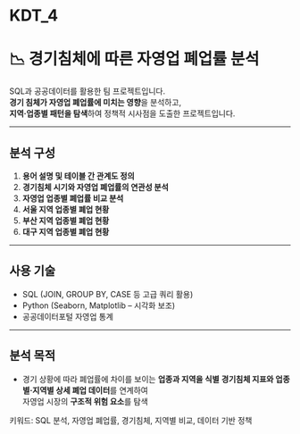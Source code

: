 # KDT_4

# 📉 경기침체에 따른 자영업 폐업률 분석

SQL과 공공데이터를 활용한 팀 프로젝트입니다.  
**경기 침체가 자영업 폐업률에 미치는 영향**을 분석하고,  
**지역·업종별 패턴을 탐색**하여 정책적 시사점을 도출한 프로젝트입니다.

---

## 분석 구성

1. **용어 설명 및 테이블 간 관계도 정의**
2. **경기침체 시기와 자영업 폐업률의 연관성 분석**
3. **자영업 업종별 폐업률 비교 분석**
4. **서울 지역 업종별 폐업 현황**
5. **부산 지역 업종별 폐업 현황**
6. **대구 지역 업종별 폐업 현황**

---

## 사용 기술

- SQL (JOIN, GROUP BY, CASE 등 고급 쿼리 활용)
- Python (Seaborn, Matplotlib – 시각화 보조)
- 공공데이터포털 자영업 통계

---

## 분석 목적

- 경기 상황에 따라 폐업률에 차이를 보이는 **업종과 지역을 식별**
**경기침체 지표와 업종별·지역별 상세 폐업 데이터**를 연계하여  
  자영업 시장의 **구조적 위험 요소**를 탐색



키워드: SQL 분석, 자영업 폐업률, 경기침체, 지역별 비교, 데이터 기반 정책
